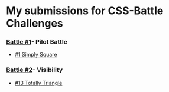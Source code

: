 # My submissions for CSS-Battle Challenges 

### [Battle #1](battle%231)- Pilot Battle
* [#1 Simply Square](battle%231/%231-Simply-Square.md)

### [Battle #2](#)- Visibility
* [#13 Totally Triangle](#)


<!-- https://github.com/devvanu/css-battle-solutions/tree/main/battle%231 -->
